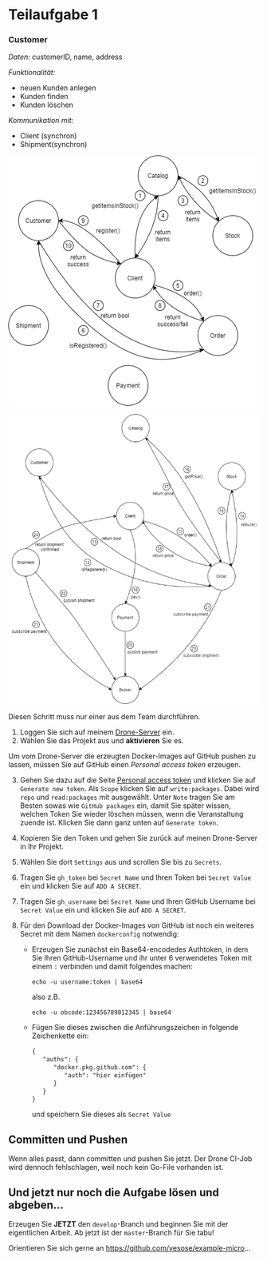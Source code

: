 # Teilaufgabe 1


### Customer

*Daten:* customerID, name, address

*Funktionalität:*
* neuen Kunden anlegen
* Kunden finden
* Kunden löschen

*Kommunikation mit:* 
* Client (synchron)
* Shipment(synchron)

![image info](./img/TA1.png)

![image info](./img/TA2.png)

Diesen Schritt muss nur einer aus dem Team durchführen.

1. Loggen Sie sich auf meinem [Drone-Server](https://terraform.cs.hm.edu/) ein.
2. Wählen Sie das Projekt aus und **aktivieren** Sie es.

Um vom Drone-Server die erzeugten Docker-Images auf GitHub pushen zu lassen, müssen Sie
auf GitHub einen _Personal access token_ erzeugen.

3. Gehen Sie dazu auf die Seite [Personal access token](https://github.com/settings/tokens)
   und klicken Sie auf `Generate new token`. Als `Scope` klicken Sie auf `write:packages`.
   Dabei wird `repo` und `read:packages` mit ausgewählt. Unter `Note` tragen Sie am
   Besten sowas wie `GitHub packages` ein, damit Sie später wissen, welchen Token
   Sie wieder löschen müssen, wenn die Veranstaltung zuende ist. Klicken Sie dann ganz unten
   auf `Generate token`.
4. Kopieren Sie den Token und gehen Sie zurück auf meinen Drone-Server in Ihr Projekt.
5. Wählen Sie dort `Settings` aus und scrollen Sie bis zu `Secrets`.
6. Tragen Sie `gh_token` bei `Secret Name` und Ihren Token bei `Secret Value` ein und
   klicken Sie auf `ADD A SECRET`.
7. Tragen Sie `gh_username` bei `Secret Name` und Ihren GitHub Username bei `Secret Value` ein und
   klicken Sie auf `ADD A SECRET`.
8. Für den Download der Docker-Images von GitHub ist noch ein weiteres Secret mit dem
   Namen `dockerconfig` notwendig:

    - Erzeugen Sie zunächst ein Base64-encodedes Authtoken, in dem Sie Ihren GitHub-Username
      und ihr unter 6 verwendetes Token mit einem `:` verbinden und damit folgendes machen:

        ```
        echo -u username:token | base64
        ```

        also z.B.

        ```
        echo -u obcode:123456789012345 | base64
        ```

    - Fügen Sie dieses zwischen die Anführungszeichen in folgende Zeichenkette ein:

        ```
        {
           "auths": {
              "docker.pkg.github.com": {
                 "auth": "hier einfügen"
              }
           }
        }
        ```

        und speichern Sie dieses als `Secret Value`

## Committen und Pushen

Wenn alles passt, dann committen und pushen Sie jetzt. Der Drone CI-Job
wird dennoch fehlschlagen, weil noch kein Go-File vorhanden ist.

## Und jetzt nur noch die Aufgabe lösen und abgeben...

Erzeugen Sie **JETZT** den `develop`-Branch und beginnen Sie mit der eigentlichen
Arbeit. Ab jetzt ist der `master`-Branch für Sie tabu!

Orientieren Sie sich gerne an <https://github.com/vesose/example-micro>...
